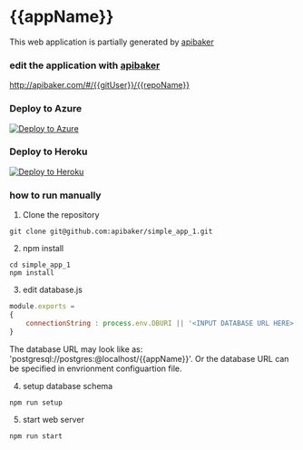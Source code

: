 # {{appName}}
This web application is partially generated by [apibaker](http://apibaker.com) 

### edit the application with [apibaker](http://apibaker.com)
http://apibaker.com/#/{{gitUser}}/{{repoName}}

### Deploy to Azure
[![Deploy to Azure](http://azuredeploy.net/deploybutton.png)](https://azuredeploy.net/)

### Deploy to Heroku
[![Deploy to Heroku](https://www.herokucdn.com/deploy/button.png)](https://heroku.com/deploy)

### how to run manually
1. Clone the repository
```shell
git clone git@github.com:apibaker/simple_app_1.git
```

2. npm install
```shell
cd simple_app_1
npm install
```

3. edit database.js
```javascript
module.exports = 
{
    connectionString : process.env.DBURI || '<INPUT DATABASE URL HERE>'
}
```
The database URL may look like as: 'postgresql://postgres:@localhost/{{appName}}'.
Or the database URL can be specified in envrionment configuartion file.

4. setup database schema
```shell
npm run setup
```

5. start web server
```shell
npm run start
```


